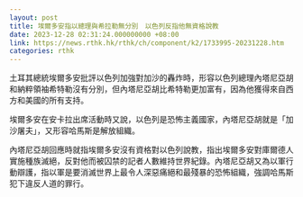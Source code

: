 ```yaml
---
layout: post
title: 埃爾多安指以總理與希拉勒無分別　以色列反指他無資格說教
date: 2023-12-28 02:31:24.000000000 +08:00
link: https://news.rthk.hk/rthk/ch/component/k2/1733995-20231228.htm
categories: rthk
---
```


土耳其總統埃爾多安批評以色列加強對加沙的轟炸時，形容以色列總理內塔尼亞胡和納粹領袖希特勒沒有分別，但內塔尼亞胡比希特勒更加富有，因為他獲得來自西方和美國的所有支持。

埃爾多安在安卡拉出席活動時又說，以色列是恐怖主義國家，內塔尼亞胡就是「加沙屠夫」，又形容哈馬斯是解放組織。

內塔尼亞胡回應時就指埃爾多安沒有資格對以色列說教，指出埃爾多安對庫爾德人實施種族滅絕，反對他而被囚禁的記者人數維持世界紀錄。內塔尼亞胡又為以軍行動辯護，指以軍是要消滅世界上最令人深惡痛絕和最殘暴的恐怖組織，強調哈馬斯犯下違反人道的罪行。
